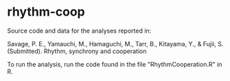 # rhythm-coop

Source code and data for the analyses reported in: 

Savage, P. E., Yamauchi, M., Hamaguchi, M., Tarr, B., Kitayama, Y., & Fujii, S. (Submitted). Rhythm, synchrony and cooperation

To run the analysis, run the code found in the file "RhythmCooperation.R" in R.
